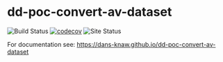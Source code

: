 dd-poc-convert-av-dataset
===========
![Build Status](https://github.com/DANS-KNAW/dd-poc-convert-av-dataset/actions/workflows/build.yml/badge.svg)
[![codecov](https://codecov.io/gh/DANS-KNAW/dd-poc-convert-av-dataset/branch/master/graph/badge.svg)](https://codecov.io/gh/DANS-KNAW/dd-poc-convert-av-dataset)
![Site Status](https://github.com/DANS-KNAW/dd-poc-convert-av-dataset/actions/workflows/docs.yml/badge.svg)

For documentation see: https://dans-knaw.github.io/dd-poc-convert-av-dataset
